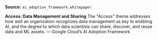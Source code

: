 **Source:** `ai_adoption_framework_whitepaper`

**Access: Data Management and Sharing**
The "Access" theme addresses how well an organization recognizes data management as key to enabling AI, and the degree to which data scientists can share, discover, and reuse data and ML assets. — Google Cloud’s AI Adoption Framework
